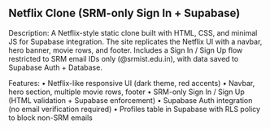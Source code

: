 ## Netflix Clone (SRM-only Sign In + Supabase)

Description:
A Netflix-style static clone built with HTML, CSS, and minimal JS for Supabase integration. The site replicates the Netflix UI with a navbar, hero banner, movie rows, and footer. Includes a Sign In / Sign Up flow restricted to SRM email IDs only (@srmist.edu.in), with data saved to Supabase Auth + Database.

Features:
	•	Netflix-like responsive UI (dark theme, red accents)
	•	Navbar, hero section, multiple movie rows, footer
	•	SRM-only Sign In / Sign Up (HTML validation + Supabase enforcement)
	•	Supabase Auth integration (no email verification required)
	•	Profiles table in Supabase with RLS policy to block non-SRM emails 
